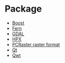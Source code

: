 Package
=======
- [Boost](boost/README.md)
- [Fern](fern/README.md)
- [GDAL](gdal/README.md)
- [HPX](hpx/README.md)
- [PCRaster raster format](pcraster_raster_format/README.md)
- [Qt](qt/README.md)
- [Qwt](qwt/README.md)
